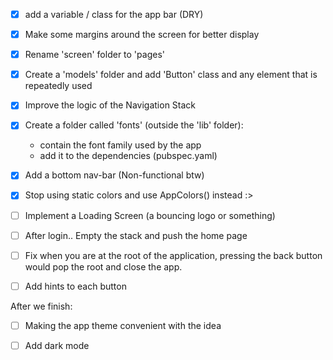 
- [x] add a variable / class for the app bar (DRY)

- [x] Make some margins around the screen for better display

- [x] Rename 'screen' folder to 'pages'

- [x] Create a 'models' folder and add 'Button' class and any element that is repeatedly used

- [x] Improve the logic of the Navigation Stack

- [x] Create a folder called 'fonts' (outside the 'lib' folder):
	- contain the font family used by the app
	- add it to the dependencies (pubspec.yaml)

- [x] Add a bottom nav-bar (Non-functional btw)

- [x] Stop using static colors and use AppColors() instead :>

- [ ] Implement a Loading Screen (a bouncing logo or something)

- [ ] After login.. Empty the stack and push the home page

- [ ] Fix when you are at the root of the application, pressing the back button would pop the root and close the app.

- [ ] Add hints to each button

After we finish:

- [ ] Making the app theme convenient with the idea

- [ ] Add dark mode
